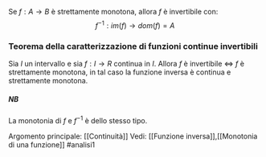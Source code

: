Se $f:  A\to B$ è strettamente monotona, allora $f$ è invertibile con:$$f^{-1}:im(f)\to dom(f)=A$$ 
### Teorema della caratterizzazione di funzioni continue invertibili
Sia $I$ un intervallo e sia $f:I\to R$ continua  in $I$.
Allora $f$ è invertibile $\iff$ $f$ è strettamente monotona, in tal caso la funzione inversa è continua e strettamente monotona.

##### NB
La monotonia di $f$ e $f^{-1}$ è dello stesso tipo.

Argomento principale: [[Continuità]]
Vedi: [[Funzione inversa]],[[Monotonia di una funzione]]
#analisi1 